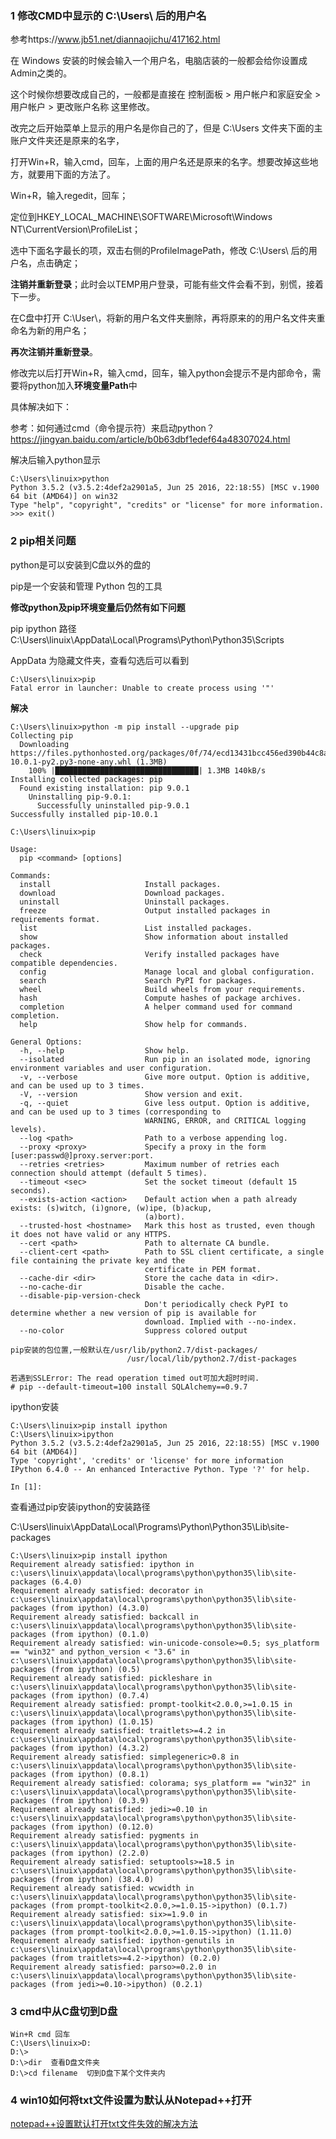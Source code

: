 ### 1 修改CMD中显示的 C:\Users\ 后的用户名

参考https://www.jb51.net/diannaojichu/417162.html

在 Windows 安装的时候会输入一个用户名，电脑店装的一般都会给你设置成Admin之类的。

这个时候你想要改成自己的，一般都是直接在 控制面板 > 用户帐户和家庭安全 > 用户帐户 > 更改账户名称 这里修改。

改完之后开始菜单上显示的用户名是你自己的了，但是 C:\Users 文件夹下面的主账户文件夹还是原来的名字，

打开Win+R，输入cmd，回车，上面的用户名还是原来的名字。想要改掉这些地方，就要用下面的方法了。

Win+R，输入regedit，回车；

定位到HKEY_LOCAL_MACHINE\SOFTWARE\Microsoft\Windows NT\CurrentVersion\ProfileList；

选中下面名字最长的项，双击右侧的ProfileImagePath，修改 C:\Users\ 后的用户名，点击确定；

**注销并重新登录**；此时会以TEMP用户登录，可能有些文件会看不到，别慌，接着下一步。

在C盘中打开 C:\User\，将新的用户名文件夹删除，再将原来的的用户名文件夹重命名为新的用户名；

**再次注销并重新登录**。

修改完以后打开Win+R，输入cmd，回车，输入python会提示不是内部命令，需要将python加入**环境变量Path**中

具体解决如下：

参考：如何通过cmd（命令提示符）来启动python？https://jingyan.baidu.com/article/b0b63dbf1edef64a48307024.html

解决后输入python显示
```
C:\Users\linuix>python
Python 3.5.2 (v3.5.2:4def2a2901a5, Jun 25 2016, 22:18:55) [MSC v.1900 64 bit (AMD64)] on win32
Type "help", "copyright", "credits" or "license" for more information.
>>> exit()
```
### 2 pip相关问题
python是可以安装到C盘以外的盘的

pip是一个安装和管理 Python 包的工具

**修改python及pip环境变量后仍然有如下问题**

pip ipython 路径C:\Users\linuix\AppData\Local\Programs\Python\Python35\Scripts

AppData  为隐藏文件夹，查看勾选后可以看到

```
C:\Users\linuix>pip
Fatal error in launcher: Unable to create process using '"'
```
**解决**
```
C:\Users\linuix>python -m pip install --upgrade pip
Collecting pip
  Downloading https://files.pythonhosted.org/packages/0f/74/ecd13431bcc456ed390b44c8a6e917c1820365cbebcb6a8974d1cd045ab4/pip-10.0.1-py2.py3-none-any.whl (1.3MB)
    100% |████████████████████████████████| 1.3MB 140kB/s
Installing collected packages: pip
  Found existing installation: pip 9.0.1
    Uninstalling pip-9.0.1:
      Successfully uninstalled pip-9.0.1
Successfully installed pip-10.0.1
```
```
C:\Users\linuix>pip

Usage:
  pip <command> [options]

Commands:
  install                     Install packages.
  download                    Download packages.
  uninstall                   Uninstall packages.
  freeze                      Output installed packages in requirements format.
  list                        List installed packages.
  show                        Show information about installed packages.
  check                       Verify installed packages have compatible dependencies.
  config                      Manage local and global configuration.
  search                      Search PyPI for packages.
  wheel                       Build wheels from your requirements.
  hash                        Compute hashes of package archives.
  completion                  A helper command used for command completion.
  help                        Show help for commands.

General Options:
  -h, --help                  Show help.
  --isolated                  Run pip in an isolated mode, ignoring environment variables and user configuration.
  -v, --verbose               Give more output. Option is additive, and can be used up to 3 times.
  -V, --version               Show version and exit.
  -q, --quiet                 Give less output. Option is additive, and can be used up to 3 times (corresponding to
                              WARNING, ERROR, and CRITICAL logging levels).
  --log <path>                Path to a verbose appending log.
  --proxy <proxy>             Specify a proxy in the form [user:passwd@]proxy.server:port.
  --retries <retries>         Maximum number of retries each connection should attempt (default 5 times).
  --timeout <sec>             Set the socket timeout (default 15 seconds).
  --exists-action <action>    Default action when a path already exists: (s)witch, (i)gnore, (w)ipe, (b)ackup,
                              (a)bort).
  --trusted-host <hostname>   Mark this host as trusted, even though it does not have valid or any HTTPS.
  --cert <path>               Path to alternate CA bundle.
  --client-cert <path>        Path to SSL client certificate, a single file containing the private key and the
                              certificate in PEM format.
  --cache-dir <dir>           Store the cache data in <dir>.
  --no-cache-dir              Disable the cache.
  --disable-pip-version-check
                              Don't periodically check PyPI to determine whether a new version of pip is available for
                              download. Implied with --no-index.
  --no-color                  Suppress colored output
```
```
pip安装的包位置,一般默认在/usr/lib/python2.7/dist-packages/
                          /usr/local/lib/python2.7/dist-packages

若遇到SSLError: The read operation timed out可加大超时时间.
# pip --default-timeout=100 install SQLAlchemy==0.9.7
```
ipython安装
```
C:\Users\linuix>pip install ipython
C:\Users\linuix>ipython
Python 3.5.2 (v3.5.2:4def2a2901a5, Jun 25 2016, 22:18:55) [MSC v.1900 64 bit (AMD64)]
Type 'copyright', 'credits' or 'license' for more information
IPython 6.4.0 -- An enhanced Interactive Python. Type '?' for help.

In [1]:
```
查看通过pip安装ipython的安装路径

C:\Users\linuix\AppData\Local\Programs\Python\Python35\Lib\site-packages
```
C:\Users\linuix>pip install ipython
Requirement already satisfied: ipython in c:\users\linuix\appdata\local\programs\python\python35\lib\site-packages (6.4.0)
Requirement already satisfied: decorator in c:\users\linuix\appdata\local\programs\python\python35\lib\site-packages (from ipython) (4.3.0)
Requirement already satisfied: backcall in c:\users\linuix\appdata\local\programs\python\python35\lib\site-packages (from ipython) (0.1.0)
Requirement already satisfied: win-unicode-console>=0.5; sys_platform == "win32" and python_version < "3.6" in c:\users\linuix\appdata\local\programs\python\python35\lib\site-packages (from ipython) (0.5)
Requirement already satisfied: pickleshare in c:\users\linuix\appdata\local\programs\python\python35\lib\site-packages (from ipython) (0.7.4)
Requirement already satisfied: prompt-toolkit<2.0.0,>=1.0.15 in c:\users\linuix\appdata\local\programs\python\python35\lib\site-packages (from ipython) (1.0.15)
Requirement already satisfied: traitlets>=4.2 in c:\users\linuix\appdata\local\programs\python\python35\lib\site-packages (from ipython) (4.3.2)
Requirement already satisfied: simplegeneric>0.8 in c:\users\linuix\appdata\local\programs\python\python35\lib\site-packages (from ipython) (0.8.1)
Requirement already satisfied: colorama; sys_platform == "win32" in c:\users\linuix\appdata\local\programs\python\python35\lib\site-packages (from ipython) (0.3.9)
Requirement already satisfied: jedi>=0.10 in c:\users\linuix\appdata\local\programs\python\python35\lib\site-packages (from ipython) (0.12.0)
Requirement already satisfied: pygments in c:\users\linuix\appdata\local\programs\python\python35\lib\site-packages (from ipython) (2.2.0)
Requirement already satisfied: setuptools>=18.5 in c:\users\linuix\appdata\local\programs\python\python35\lib\site-packages (from ipython) (38.4.0)
Requirement already satisfied: wcwidth in c:\users\linuix\appdata\local\programs\python\python35\lib\site-packages (from prompt-toolkit<2.0.0,>=1.0.15->ipython) (0.1.7)
Requirement already satisfied: six>=1.9.0 in c:\users\linuix\appdata\local\programs\python\python35\lib\site-packages (from prompt-toolkit<2.0.0,>=1.0.15->ipython) (1.11.0)
Requirement already satisfied: ipython-genutils in c:\users\linuix\appdata\local\programs\python\python35\lib\site-packages (from traitlets>=4.2->ipython) (0.2.0)
Requirement already satisfied: parso>=0.2.0 in c:\users\linuix\appdata\local\programs\python\python35\lib\site-packages (from jedi>=0.10->ipython) (0.2.1)
```
### 3 cmd中从C盘切到D盘
```
Win+R cmd 回车
C:\Users\linuix>D:
D:\>
D:\>dir  查看D盘文件夹
D:\>cd filename  切到D盘下某个文件夹内
```
### 4 win10如何将txt文件设置为默认从Notepad++打开

[notepad++设置默认打开txt文件失效的解决方法](https://www.cnblogs.com/zsy/p/5951680.html)

